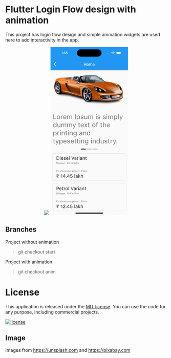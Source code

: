 # Flutter Login Flow design with animation

This project has login flow design and simple animation widgets are used here to add interactivity in the app.

<p align="center">
    <img src="screenshots/screenshot1.png" width="48%">
    <img src="screenshots/screenshot2.png" width="48%">
</p>

## Branches

Project without animation
> git checkout start

Project with animation
> git checkout anim

# License

This application is released under the [MIT license](LICENSE). You can use the code for any purpose, including commercial projects.

[![license](https://img.shields.io/badge/License-MIT-yellow.svg)](https://opensource.org/licenses/MIT)

## Image
Images from https://unsplash.com and https://pixabay.com

